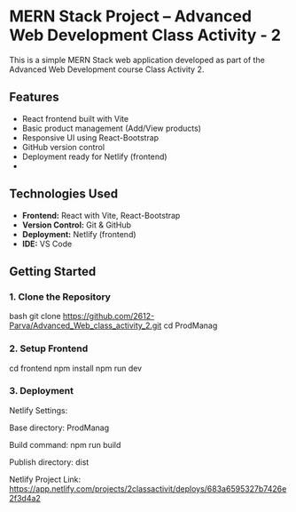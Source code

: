 # MERN Stack Project – Advanced Web Development Class Activity - 2

This is a simple MERN Stack web application developed as part of the Advanced Web Development course Class Activity 2.


## Features

- React frontend built with Vite
- Basic product management (Add/View products)
- Responsive UI using React-Bootstrap
- GitHub version control
- Deployment ready for Netlify (frontend)
- 

## Technologies Used

- **Frontend:** React with Vite, React-Bootstrap  
- **Version Control:** Git & GitHub  
- **Deployment:** Netlify (frontend)
- **IDE:** VS Code  


## Getting Started

### 1. Clone the Repository

bash
git clone https://github.com/2612-Parva/Advanced_Web_class_activity_2.git
cd ProdManag

### 2. Setup Frontend

cd frontend
npm install
npm run dev

### 3. Deployment

Netlify Settings:

Base directory: ProdManag

Build command: npm run build

Publish directory: dist

Netlify Project Link: https://app.netlify.com/projects/2classactivit/deploys/683a6595327b7426e2f3d4a2
